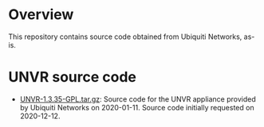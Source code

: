 # Overview

This repository contains source code obtained from Ubiquiti Networks, as-is.

# UNVR source code

* [UNVR-1.3.35-GPL.tar.gz](UNVR-1.3.35-GPL.tar.gz): Source code for the UNVR appliance provided by Ubiquiti Networks on 2020-01-11.  Source code initially requested on 2020-12-12.
